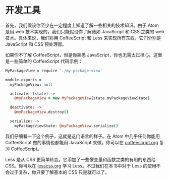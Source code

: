 # 开发工具

首先，我们假设你至少在一定程度上知道了解一些相关的技术知识。由于 Atom 是用 web 技术实现的，我们只能假设你了解诸如 JavaScript 和 CSS 之类的 web 技术。具体来说，我们将用 CoffeeScript 和 Less 来实现所有东西，它们分别是 JavaScript 和 CSS 预处理器。

如果你不了解 CoffeeScript，但是你熟悉 JavaScript，你也无需太过担心。这里是一些简单的 CoffeeScript 代码示例：

```coffeescript
MyPackageView = require './my-package-view'

module.exports =
  myPackageView: null

  activate: (state) ->
    @myPackageView = new MyPackageView(state.myPackageViewState)

  deactivate: ->
    @myPackageView.destroy()

  serialize: ->
    myPackageViewState: @myPackageView.serialize()
```

我们仔细看一下这个例子，这就是这门语言的样子。在 Atom 中几乎任何你能用 CoffeeScript 做的事情也都能用 JavaScript 来做。你可以在 [coffeescript.org](https://coffeescript.org/) 复习 CoffeeScript。

Less 是从 CSS 更简单转变。它添加了一些像变量和函数之类的有用的东西给 CSS。你可以在 [lesscss.org](http://lesscss.org/) 学习 Less。不过我们在本书中对于 Less 的使用不会过于复杂，你只要了解基本的 CSS 只是就可以了。
